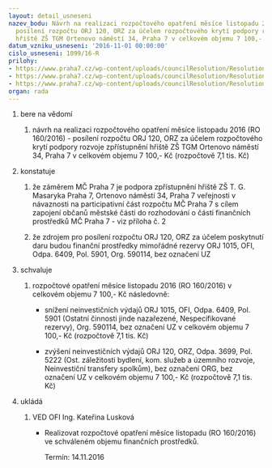 ```yaml
---
layout: detail_usneseni
nazev_bodu: Návrh na realizaci rozpočtového opatření měsíce listopadu 2016 (RO 160/2016)
  posílení rozpočtu ORJ 120, ORZ za účelem rozpočtového krytí podpory rozvoje zpřístupnění
  hřiště ZŠ TGM Ortenovo náměstí 34, Praha 7 v celkovém objemu 7 100,- Kč
datum_vzniku_usneseni: '2016-11-01 00:00:00'
cislo_usneseni: 1099/16-R
prilohy:
- https://www.praha7.cz/wp-content/uploads/councilResolution/Resolutions/28320/export/P1duvod~126508.doc
- https://www.praha7.cz/wp-content/uploads/councilResolution/Resolutions/28320/export/Vysledkyanketyparticipativnirozpocet~126507.pdf
- https://www.praha7.cz/wp-content/uploads/councilResolution/Resolutions/28320/export/export~297457.pdf
organ: rada
---
```

<ol class="urzList_view" id="urzList">
<li class="urzClass1" id=""><span name="1">bere na vědomí</span> 
<ol id="" class="urzOlClass">
<li style="text-align: left;" id="" class="urzClass2"><span><p>návrh na realizaci rozpočtového opatření měsíce listopadu 2016 (RO 160/2016) - posílení rozpočtu ORJ 120, ORZ za účelem rozpočtového krytí podpory rozvoje zpřístupnění hřiště ZŠ TGM Ortenovo náměstí 34, Praha 7 v celkovém objemu 7 100,- Kč (rozpočtově 7,1 tis. Kč) <br></p></span></li></ol></li>


<li class="urzClass1" id=""><span name="6">konstatuje</span> 
<ol id="" class="urzOlClass">
<li class="urzClass2" style="TEXT-ALIGN: left" id=""><span><p>že záměrem MČ Praha 7 je podpora zpřístupnění hřiště ZŠ T. G. Masaryka Praha 7, Ortenovo náměstí 34, Praha 7 veřejnosti v návaznosti na participativní část rozpočtu MČ Praha 7 s cílem zapojení občanů městské části do rozhodování o části finančních prostředků MČ Praha 7 - viz příloha č. 2<br></p></span></li>
<li class="urzClass2" style="TEXT-ALIGN: left" id=""><span><p>že zdrojem pro posílení rozpočtu ORJ 120, ORZ za účelem poskytnutí daru budou finanční prostředky mimořádné rezervy ORJ 1015, OFI, Odpa. 6409, Pol. 5901, Org. 590114, bez označení UZ <br></p></span></li></ol></li><li class="urzClass1" id=""><span name="24">schvaluje</span> 
<ol id="" class="urzOlClass">
<li class="urzClass2" style="TEXT-ALIGN: left" id=""><span><p>rozpočtové opatření měsíce listopadu 2016 (RO 160/2016) v celkovém objemu 7 100,- Kč následovně:</p></span>
<ul class="urzUlClass">
<li class="urzClass3" style="TEXT-ALIGN: left" id=""><span><p>snížení neinvestičních výdajů ORJ 1015, OFI, Odpa. 6409, Pol. 5901 (Ostatní činnosti jinde nazařezené, Nespecifikované rezervy), Org. 590114, bez označení UZ v celkovém objemu 7 100,- Kč (rozpočtově 7,1 tis. Kč)<br></p></span></li>
<li class="urzClass3" style="TEXT-ALIGN: left" id=""><span><p>zvýšení neinvestičních výdajů ORJ 120, ORZ, Odpa. 3699, Pol. 5222 (Ost. záležitosti bydlení, kom. služeb a územního rozvoje, Neinvestiční transfery spolkům), bez označení ORG, bez označení UZ v celkovém objemu 7 100,- Kč (rozpočtově 7,1 tis. Kč)<br></p></span></li></ul></li></ol></li><li class="urzClass1" id="urzUkoly"><span name="1">ukládá</span><ol class="urzOlClass"><li class="urzClass2"><span><p>VED OFI Ing. Kateřina Lusková</p></span><ul class="urzUlClass"><li class="urzClass3"><span><p>Realizovat rozpočtové opatření měsíce listopadu (RO 160/2016) ve schváleném objemu finančních prostředků.</p></span><span class="urzUkolTermin">  Termín:&nbsp;14.11.2016</span></li></ul></li></ol></li></ol>